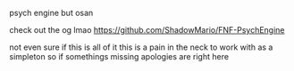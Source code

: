 psych engine but osan

check out the og lmao https://github.com/ShadowMario/FNF-PsychEngine

not even sure if this is all of it this is a pain in the neck to work with as a simpleton so if somethings missing apologies are right here
